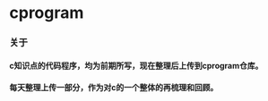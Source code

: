 cprogram
========

### 关于
#### c知识点的代码程序，均为前期所写，现在整理后上传到cprogram仓库。
#### 每天整理上传一部分，作为对c的一个整体的再梳理和回顾。

